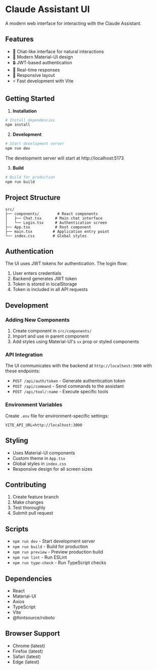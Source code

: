 # Claude Assistant UI

A modern web interface for interacting with the Claude Assistant.

## Features

- 💬 Chat-like interface for natural interactions
- 🎨 Modern Material-UI design
- 🔒 JWT-based authentication
- 🚀 Real-time responses
- 📱 Responsive layout
- ⚡ Fast development with Vite

## Getting Started

1. **Installation**
```bash
# Install dependencies
npm install
```

2. **Development**
```bash
# Start development server
npm run dev
```
The development server will start at http://localhost:5173

3. **Build**
```bash
# Build for production
npm run build
```

## Project Structure

```
src/
├── components/        # React components
│   ├── Chat.tsx      # Main chat interface
│   └── Login.tsx     # Authentication screen
├── App.tsx           # Root component
├── main.tsx         # Application entry point
└── index.css        # Global styles
```

## Authentication

The UI uses JWT tokens for authentication. The login flow:
1. User enters credentials
2. Backend generates JWT token
3. Token is stored in localStorage
4. Token is included in all API requests

## Development

### Adding New Components

1. Create component in `src/components/`
2. Import and use in parent component
3. Add styles using Material-UI's `sx` prop or styled components

### API Integration

The UI communicates with the backend at `http://localhost:3000` with these endpoints:

- `POST /api/auth/token` - Generate authentication token
- `POST /api/command` - Send commands to the assistant
- `POST /api/tool/:name` - Execute specific tools

### Environment Variables

Create `.env` file for environment-specific settings:
```env
VITE_API_URL=http://localhost:3000
```

## Styling

- Uses Material-UI components
- Custom theme in `App.tsx`
- Global styles in `index.css`
- Responsive design for all screen sizes

## Contributing

1. Create feature branch
2. Make changes
3. Test thoroughly
4. Submit pull request

## Scripts

- `npm run dev` - Start development server
- `npm run build` - Build for production
- `npm run preview` - Preview production build
- `npm run lint` - Run ESLint
- `npm run type-check` - Run TypeScript checks

## Dependencies

- React
- Material-UI
- Axios
- TypeScript
- Vite
- @fontsource/roboto

## Browser Support

- Chrome (latest)
- Firefox (latest)
- Safari (latest)
- Edge (latest)
